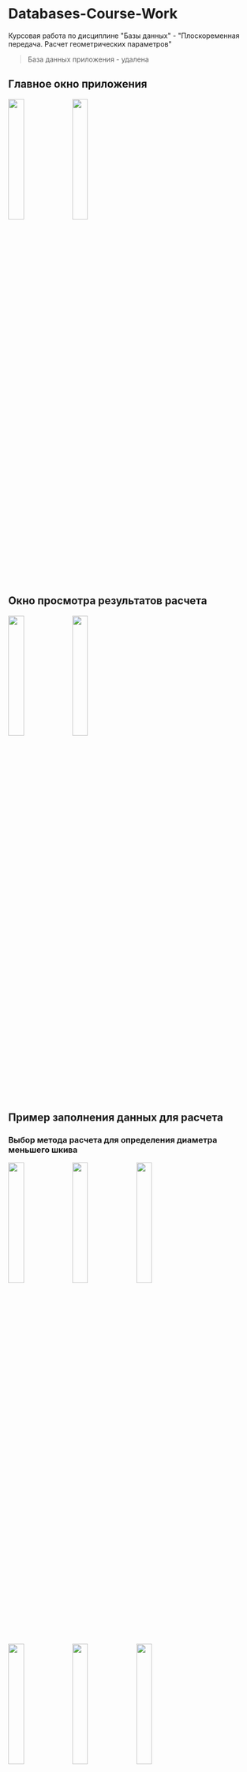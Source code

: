 # Databases-Course-Work
Курсовая работа по дисциплине "Базы данных" - "Плоскоременная передача. Расчет геометрических параметров"
> База данных приложения - удалена

## Главное окно приложения
<img src="https://github.com/Pomge/Databases-Course-Work/assets/33260275/f241ecaa-c763-4242-ba58-419fa200a332" width=25%>
<img src="https://github.com/Pomge/Databases-Course-Work/assets/33260275/5601e647-79e1-4728-a585-f8350d4c86e6" width=25%>

## Окно просмотра результатов расчета
<img src="https://github.com/Pomge/Databases-Course-Work/assets/33260275/0fb46c92-a1b0-4323-9458-db12f8d3f2e4" width=25%>
<img src="https://github.com/Pomge/Databases-Course-Work/assets/33260275/8958600f-0fcf-47be-82f6-f2add05278e7" width=25%>

## Пример заполнения данных для расчета
### Выбор метода расчета для определения диаметра меньшего шкива
<img src="https://github.com/Pomge/Databases-Course-Work/assets/33260275/d3174702-17c5-4191-a923-1b31a3110c1d" width=25%>
<img src="https://github.com/Pomge/Databases-Course-Work/assets/33260275/552dd116-9315-4c7d-b854-34785e867221" width=25%>
<img src="https://github.com/Pomge/Databases-Course-Work/assets/33260275/892e1377-c1f8-4d0a-adc3-93e65040f300" width=25%>
<img src="https://github.com/Pomge/Databases-Course-Work/assets/33260275/5a448155-b6a4-46cc-ac65-485a416e6914" width=25%>
<img src="https://github.com/Pomge/Databases-Course-Work/assets/33260275/624ac75e-4c0f-47ff-98e4-63a66f4fe3b0" width=25%>
<img src="https://github.com/Pomge/Databases-Course-Work/assets/33260275/d333c40a-549e-4a02-a90a-e3e6364ef925" width=25%>

### Добавление новой передачи
<img src="https://github.com/Pomge/Databases-Course-Work/assets/33260275/e0ab1f56-bf3d-45ae-a9fb-9e1652a05344" width=25%>

### Сохранение отчета
<img src="https://github.com/Pomge/Databases-Course-Work/assets/33260275/c7832600-2b04-4ddd-9d69-b4345c1dfe0f" width=25%>
